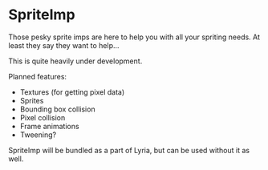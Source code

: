 SpriteImp
=========

Those pesky sprite imps are here to help you with all your spriting needs. At least they say they want to help...

This is quite heavily under development.

Planned features:
* Textures (for getting pixel data)
* Sprites
* Bounding box collision
* Pixel collision
* Frame animations
* Tweening?

SpriteImp will be bundled as a part of Lyria, but can be used without it as well.
